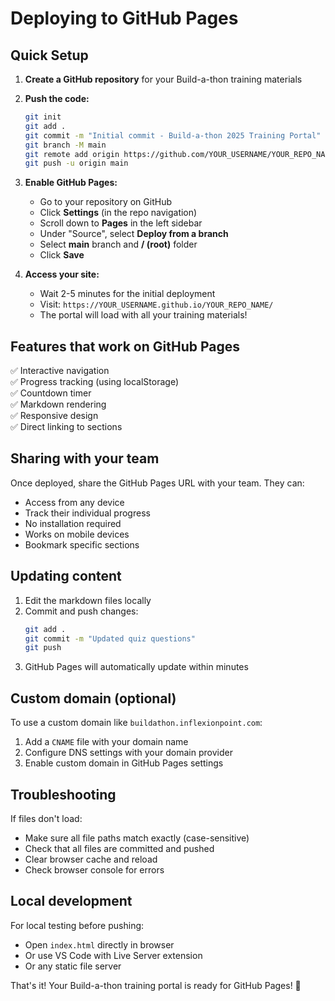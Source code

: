# Deploying to GitHub Pages

## Quick Setup

1. **Create a GitHub repository** for your Build-a-thon training materials

2. **Push the code:**
   ```bash
   git init
   git add .
   git commit -m "Initial commit - Build-a-thon 2025 Training Portal"
   git branch -M main
   git remote add origin https://github.com/YOUR_USERNAME/YOUR_REPO_NAME.git
   git push -u origin main
   ```

3. **Enable GitHub Pages:**
   - Go to your repository on GitHub
   - Click **Settings** (in the repo navigation)
   - Scroll down to **Pages** in the left sidebar
   - Under "Source", select **Deploy from a branch**
   - Select **main** branch and **/ (root)** folder
   - Click **Save**

4. **Access your site:**
   - Wait 2-5 minutes for the initial deployment
   - Visit: `https://YOUR_USERNAME.github.io/YOUR_REPO_NAME/`
   - The portal will load with all your training materials!

## Features that work on GitHub Pages

✅ Interactive navigation  
✅ Progress tracking (using localStorage)  
✅ Countdown timer  
✅ Markdown rendering  
✅ Responsive design  
✅ Direct linking to sections  

## Sharing with your team

Once deployed, share the GitHub Pages URL with your team. They can:
- Access from any device
- Track their individual progress
- No installation required
- Works on mobile devices
- Bookmark specific sections

## Updating content

1. Edit the markdown files locally
2. Commit and push changes:
   ```bash
   git add .
   git commit -m "Updated quiz questions"
   git push
   ```
3. GitHub Pages will automatically update within minutes

## Custom domain (optional)

To use a custom domain like `buildathon.inflexionpoint.com`:
1. Add a `CNAME` file with your domain name
2. Configure DNS settings with your domain provider
3. Enable custom domain in GitHub Pages settings

## Troubleshooting

If files don't load:
- Make sure all file paths match exactly (case-sensitive)
- Check that all files are committed and pushed
- Clear browser cache and reload
- Check browser console for errors

## Local development

For local testing before pushing:
- Open `index.html` directly in browser
- Or use VS Code with Live Server extension
- Or any static file server

That's it! Your Build-a-thon training portal is ready for GitHub Pages! 🚀
